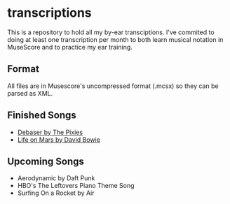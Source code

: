 # transcriptions
This is a repository to hold all my by-ear transciptions.  I've commited to
doing at least one transcription per month to both learn musical notation in
MuseScore and to practice my ear training.

Format
------
All files are in Musescore's uncompressed format (.mcsx) so they can be parsed
as XML.


Finished Songs
--------------

* [Debaser by The Pixies](https://github.com/hosackm/transcriptions/tree/master/the_pixies_debaser)
* [Life on Mars by David Bowie](https://github.com/hosackm/transcriptions/tree/master/david_bowie_life_on_mars)

Upcoming Songs
--------------
* Aerodynamic by Daft Punk
* HBO's The Leftovers Piano Theme Song
* Surfing On a Rocket by Air